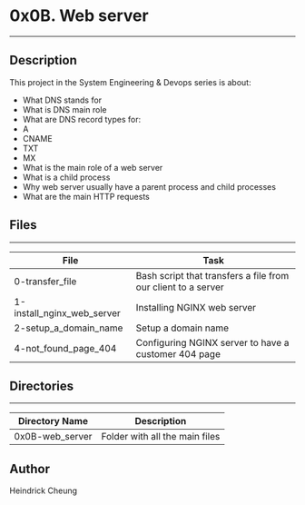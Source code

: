 # 0x0B. Web server
---
## Description

This project in the System Engineering & Devops series is about:
* What DNS stands for
* What is DNS main role
* What are DNS record types for:
* A
* CNAME
* TXT
* MX
* What is the main role of a web server
* What is a child process
* Why web server usually have a parent process and child processes
* What are the main HTTP requests

## Files
---
File|Task
---|---
0-transfer_file | Bash script that transfers a file from our client to a server
1-install_nginx_web_server | Installing NGINX web server
2-setup_a_domain_name | Setup a domain name
4-not_found_page_404 | Configuring NGINX server to have a customer 404 page

## Directories
---
Directory Name | Description
---|---
0x0B-web_server | Folder with all the main files

## Author
Heindrick Cheung